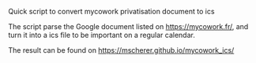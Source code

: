 Quick script to convert mycowork privatisation document to ics

The script parse the Google document listed on https://mycowork.fr/, and turn it
into a ics file to be important on a regular calendar.

The result can be found on https://mscherer.github.io/mycowork_ics/
